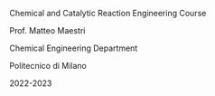 Chemical and Catalytic Reaction Engineering Course

Prof. Matteo Maestri

Chemical Engineering Department

Politecnico di Milano

2022-2023
 
